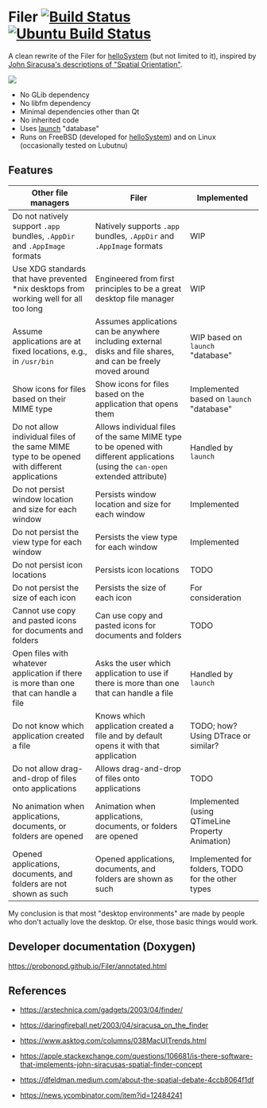 # Filer [![Build Status](https://api.cirrus-ci.com/probonopd/helloSystem/Filer.svg)](https://cirrus-ci.com/github/probonopd/Filer) [![Ubuntu Build Status](https://img.shields.io/github/actions/workflow/status/probonopd/Filer/ubuntu.yml?branch=main)](https://github.com/probonopd/Filer/actions/workflows/ubuntu.yml)

A clean rewrite of the Filer for [helloSystem](https://hellosystem.github.io/) (but not limited to it), inspired by [John Siracusa's descriptions of "Spatial Orientation"](https://arstechnica.com/gadgets/2003/04/finder/).

![](https://user-images.githubusercontent.com/2480569/206650534-a035fc64-5993-41dd-8753-1076f47598c5.png)

* No GLib dependency
* No libfm dependency
* Minimal dependencies other than Qt
* No inherited code
* Uses [launch](https://github.com/helloSystem/launch/) "database"
* Runs on FreeBSD (developed for [helloSystem](https://hellosystem.github.io/)) and on Linux (occasionally tested on Lubutnu)

## Features

|Other file managers|Filer|Implemented|
|---|---|---|
|Do not natively support `.app` bundles, `.AppDir` and `.AppImage` formats | Natively supports `.app` bundles, `.AppDir` and `.AppImage` formats|WIP|
|Use XDG standards that have prevented *nix desktops from working well for all too long|Engineered from first principles to be a great desktop file manager|WIP|
|Assume applications are at fixed locations, e.g., in `/usr/bin`|Assumes applications can be anywhere including external disks and file shares, and can be freely moved around|WIP based on `launch` "database"|
|Show icons for files based on their MIME type|Show icons for files based on the application that opens them|Implemented based on `launch` "database"|
|Do not allow individual files of the same MIME type to be opened with different applications|Allows individual files of the same MIME type to be opened with different applications (using the `can-open` extended attribute)|Handled by `launch`|
|Do not persist window location and size for each window|Persists window location and size for each window|Implemented|
|Do not persist the view type for each window|Persists the view type for each window|Implemented|
|Do not persist icon locations|Persists icon locations|TODO|
|Do not persist the size of each icon|Persists the size of each icon|For consideration|
|Cannot use copy and pasted icons for documents and folders|Can use copy and pasted icons for documents and folders|TODO|
|Open files with whatever application if there is more than one that can handle a file|Asks the user which application to use if there is more than one that can handle a file|Handled by `launch`|
|Do not know which application created a file|Knows which application created a file and by default opens it with that application|TODO; how? Using DTrace or similar?|
|Do not allow drag-and-drop of files onto applications|Allows drag-and-drop of files onto applications|TODO|
|No animation when applications, documents, or folders are opened|Animation when applications, documents, or folders are opened|Implemented (using QTimeLine Property Animation)|
|Opened applications, documents, and folders are not shown as such|Opened applications, documents, and folders are shown as such|Implemented for folders, TODO for the other types|

My conclusion is that most "desktop environments" are made by people who don't actually love the desktop. Or else, those basic things would work.

## Developer documentation (Doxygen)

https://probonopd.github.io/Filer/annotated.html

## References

* https://arstechnica.com/gadgets/2003/04/finder/

* https://daringfireball.net/2003/04/siracusa_on_the_finder

* https://www.asktog.com/columns/038MacUITrends.html

* https://apple.stackexchange.com/questions/106681/is-there-software-that-implements-john-siracusas-spatial-finder-concept

* https://dfeldman.medium.com/about-the-spatial-debate-4ccb8064f1df

* https://news.ycombinator.com/item?id=12484241
